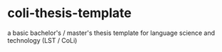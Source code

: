 # coli-thesis-template
a basic bachelor's / master's thesis template for language science and technology (LST / CoLi)
